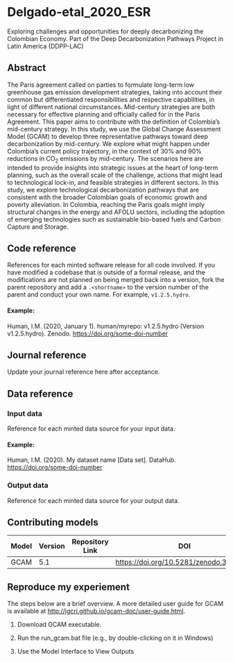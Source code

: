 # Delgado-etal_2020_ESR
Exploring challenges and opportunities for deeply decarbonizing the Colombian Economy. Part of the Deep Decarbonization Pathways Project in Latin America (DDPP-LAC)

## Abstract
The Paris agreement called on parties to formulate long-term low greenhouse gas emission development strategies, taking into account their common but differentiated responsibilities and respective capabilities, in light of different national circumstances. Mid-century strategies are both necessary for effective planning and officially called for in the Paris Agreement. This paper aims to contribute with the definition of Colombia’s mid-century strategy. In this study, we use the Global Change Assessment Model (GCAM) to develop three representative pathways toward deep decarbonization by mid-century. We explore what might happen under Colombia’s current policy trajectory, in the context of 30\% and 90\% reductions in CO$_2$ emissions by mid-century. The scenarios here are intended to provide insights into strategic issues at the heart of long-term planning, such as the overall scale of the challenge, actions that might lead to technological lock-in, and feasible strategies in different sectors. In this study, we explore technological decarbonization pathways that are consistent with the broader Colombian goals of economic growth and poverty alleviation. In Colombia, reaching the Paris goals might imply structural changes in the energy and AFOLU sectors, including the adoption of emerging technologies such as sustainable bio-based fuels and Carbon Capture and Storage. 

## Code reference
References for each minted software release for all code involved.  If you have modified a codebase that is outside of a formal release, and the modifications are not planned on being merged back into a version, fork the parent repository and add a `.<shortname>` to the version number of the parent and conduct your own name.  For example, `v1.2.5.hydro`.

#### Example:

Human, I.M. (2020, January 1). human/myrepo: v1.2.5.hydro (Version v1.2.5.hydro). Zenodo. https://doi.org/some-doi-number

## Journal reference
Update your journal reference here after acceptance.

## Data reference

### Input data
Reference for each minted data source for your input data.  

#### Example:

Human, I.M. (2020). My dataset name [Data set]. DataHub. https://doi.org/some-doi-number

### Output data
Reference for each minted data source for your output data.  

## Contributing models
| Model | Version | Repository Link | DOI |
|-------|---------|-----------------|-----|
| GCAM | 5.1 |  | https://doi.org/10.5281/zenodo.3897519 |

## Reproduce my experiement
The steps below are a brief overview. A more detailed user guide for GCAM is available at http://jgcri.github.io/gcam-doc/user-guide.html.

1. Download GCAM executable.

2. Run the run_gcam.bat file (e.g., by double-clicking on it in Windows)

3. Use the Model Interface to View Outputs

